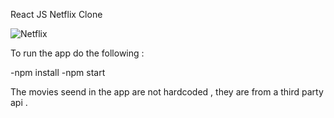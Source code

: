 React JS Netflix Clone


![Netflix](https://user-images.githubusercontent.com/15197958/170085506-178d9a36-11ab-4442-93e6-3a4219d30751.png)


To run the app do the following :

-npm install
-npm start

The movies seend in the app are not hardcoded , they are from a third party api .
